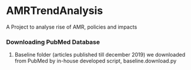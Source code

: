 # AMRTrendAnalysis
A Project to analyse rise of AMR, policies and impacts 

### Downloading PubMed Database
1. Baseline folder (articles published till december 2019) we downloaded from PubMed by in-house developed script, baseline.download.py


